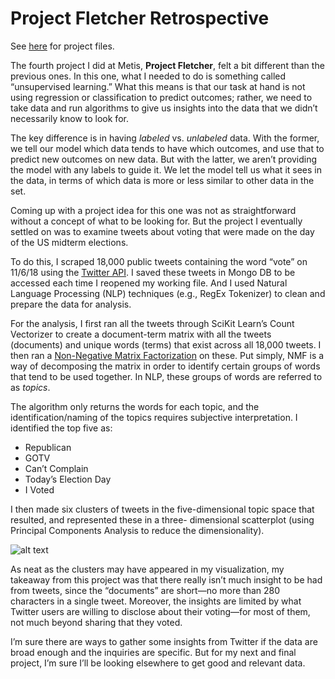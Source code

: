 # Project Fletcher Retrospective

See [here](https://github.com/skylerl2/skylerl2.github.io/tree/master/project_4) for project files.

The fourth project I did at Metis, **Project Fletcher**, felt a bit different than the previous ones. In this one, what I 
needed to do is something called “unsupervised learning.” What this means is that our task at hand is not using regression or 
classification to predict outcomes; rather, we need to take data and run algorithms to give us insights into the data that we 
didn’t necessarily know to look for. 

The key difference is in having *labeled* vs. *unlabeled* data. With the former, we tell our model which data tends to have 
which outcomes, and use that to predict new outcomes on new data. But with the latter, we aren’t providing the model with any 
labels to guide it. We let the model tell us what it sees in the data, in terms of which data is more or less similar to other 
data in the set.

Coming up with a project idea for this one was not as straightforward without a concept of what to be looking for. But the 
project I eventually settled on was to examine tweets about voting that were made on the day of the US midterm elections.

To do this, I scraped 18,000 public tweets containing the word “vote” on 11/6/18 using the [Twitter API](https://developer.twitter.com). I saved these tweets in Mongo DB to be accessed each time I reopened my working file. And I 
used Natural Language Processing (NLP) techniques (e.g., RegEx Tokenizer) to clean and prepare the data for analysis.

For the analysis, I first ran all the tweets through SciKit Learn’s Count Vectorizer to create a document-term matrix with all 
the tweets (documents) and unique words (terms) that exist across all 18,000 tweets. I then ran a [Non-Negative Matrix 
Factorization](https://en.wikipedia.org/wiki/Non-negative_matrix_factorization) on these. Put simply, NMF is a way of 
decomposing the matrix in order to identify certain groups of words that tend to be used together. In NLP, these groups of words 
are referred to as *topics*.

The algorithm only returns the words for each topic, and the identification/naming of the topics requires subjective 
interpretation. I identified the top five as: 

* Republican
* GOTV
* Can’t Complain
* Today’s Election Day 
* I Voted

I then made six clusters of tweets in the five-dimensional topic space that resulted, and represented these in a three-
dimensional scatterplot (using Principal Components Analysis to reduce the dimensionality).

![alt text](https://skylerl2.github.io/images/tweet_clusters.png)

As neat as the clusters may have appeared in my visualization, my takeaway from this project was that there really isn’t much 
insight to be had from tweets, since the “documents” are short—no more than 280 characters in a single tweet. Moreover, the 
insights are limited by what Twitter users are willing to disclose about their voting—for most of them, not much beyond sharing 
that they voted.

I’m sure there are ways to gather some insights from Twitter if the data are broad enough and the inquiries are specific. But 
for my next and final project, I’m sure I’ll be looking elsewhere to get good and relevant data.